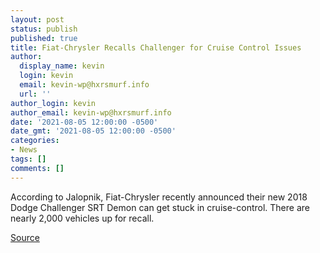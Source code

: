 ```yaml
---
layout: post
status: publish
published: true
title: Fiat-Chrysler Recalls Challenger for Cruise Control Issues
author:
  display_name: kevin
  login: kevin
  email: kevin-wp@hxrsmurf.info
  url: ''
author_login: kevin
author_email: kevin-wp@hxrsmurf.info
date: '2021-08-05 12:00:00 -0500'
date_gmt: '2021-08-05 12:00:00 -0500'
categories:
- News
tags: []
comments: []
---
```


According to Jalopnik, Fiat-Chrysler recently announced their new 2018 Dodge Challenger SRT Demon can get stuck in cruise-control. There are nearly 2,000 vehicles up for recall.

[Source](https://jalopnik.com/fca-recalls-the-dodge-challenger-srt-demon-for-cruise-c-1827995986)